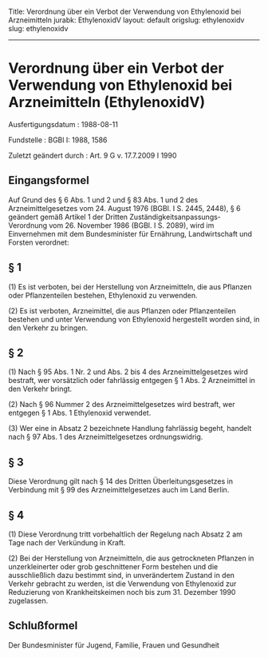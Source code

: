 Title: Verordnung über ein Verbot der Verwendung von Ethylenoxid bei Arzneimitteln
jurabk: EthylenoxidV
layout: default
origslug: ethylenoxidv
slug: ethylenoxidv

---

# Verordnung über ein Verbot der Verwendung von Ethylenoxid bei Arzneimitteln (EthylenoxidV)

Ausfertigungsdatum
:   1988-08-11

Fundstelle
:   BGBl I: 1988, 1586

Zuletzt geändert durch
:   Art. 9 G v. 17.7.2009 I 1990


## Eingangsformel

Auf Grund des § 6 Abs. 1 und 2 und § 83 Abs. 1 und 2 des
Arzneimittelgesetzes vom 24. August 1976 (BGBl. I S. 2445, 2448), § 6
geändert gemäß Artikel 1 der Dritten Zuständigkeitsanpassungs-
Verordnung vom 26. November 1986 (BGBl. I S. 2089), wird im
Einvernehmen mit dem Bundesminister für Ernährung, Landwirtschaft und
Forsten verordnet:


## § 1

(1) Es ist verboten, bei der Herstellung von Arzneimitteln, die aus
Pflanzen oder Pflanzenteilen bestehen, Ethylenoxid zu verwenden.

(2) Es ist verboten, Arzneimittel, die aus Pflanzen oder
Pflanzenteilen bestehen und unter Verwendung von Ethylenoxid
hergestellt worden sind, in den Verkehr zu bringen.


## § 2

(1) Nach § 95 Abs. 1 Nr. 2 und Abs. 2 bis 4 des Arzneimittelgesetzes
wird bestraft, wer vorsätzlich oder fahrlässig entgegen § 1 Abs. 2
Arzneimittel in den Verkehr bringt.

(2) Nach § 96 Nummer 2 des Arzneimittelgesetzes wird bestraft, wer
entgegen § 1 Abs. 1 Ethylenoxid verwendet.

(3) Wer eine in Absatz 2 bezeichnete Handlung fahrlässig begeht,
handelt nach § 97 Abs. 1 des Arzneimittelgesetzes ordnungswidrig.


## § 3

Diese Verordnung gilt nach § 14 des Dritten Überleitungsgesetzes in
Verbindung mit § 99 des Arzneimittelgesetzes auch im Land Berlin.


## § 4

(1) Diese Verordnung tritt vorbehaltlich der Regelung nach Absatz 2 am
Tage nach der Verkündung in Kraft.

(2) Bei der Herstellung von Arzneimitteln, die aus getrockneten
Pflanzen in unzerkleinerter oder grob geschnittener Form bestehen und
die ausschließlich dazu bestimmt sind, in unverändertem Zustand in den
Verkehr gebracht zu werden, ist die Verwendung von Ethylenoxid zur
Reduzierung von Krankheitskeimen noch bis zum 31. Dezember 1990
zugelassen.


## Schlußformel

Der Bundesminister für Jugend, Familie, Frauen und Gesundheit

